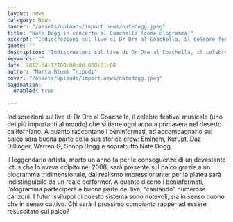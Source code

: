 ```yaml
---
layout: news
category: News
banner: "/assets/uploads/import.news/natedogg.jpeg"
title: "Nate Dogg in concerto al Coachella (come ologramma)"
excerpt: "Indiscrezioni sul live di Dr Dre al Coachella, il celebre festival musicale (uno dei più importanti al mondo) che si tiene ogni anno a primavera nel deserto californiano. A quanto raccontano i beninformati, ad accompagnarlo sul palco sarà buona parte della sua storica crew: Eminem, Kurupt, Daz Dillinger, Warren G, Snoop Dogg e soprattutto Nate [&hellip"
quote: ""
description: "Indiscrezioni sul live di Dr Dre al Coachella, il celebre festival musicale (uno dei più importanti al mondo) che si tiene ogni anno a primavera nel deserto californiano. A quanto raccontano i beninformati, ad accompagnarlo sul palco sarà buona parte della sua storica crew: Eminem, Kurupt, Daz Dillinger, Warren G, Snoop Dogg e soprattutto Nate [&hellip"
keywords: ""
date: 2012-04-12T00:00:00.000+01:00
author: "Marta Blumi Tripodi"
cover: "/assets/uploads/import.news/natedogg.jpeg"
pagination:
  enabled: true

---
```


Indiscrezioni sul live di Dr Dre al Coachella, il celebre festival musicale (uno dei più importanti al mondo) che si tiene ogni anno a primavera nel deserto californiano. A quanto raccontano i beninformati, ad accompagnarlo sul palco sarà buona parte della sua storica crew: Eminem, Kurupt, Daz Dillinger, Warren G, Snoop Dogg e soprattutto Nate Dogg.

Il leggendario artista, morto un anno fa per le conseguenze di un devastante ictus che lo aveva colpito nel 2008, sarà presente sul palco grazie a un ologramma tridimensionale, dal realismo impressionante: per la platea sarà indistinguibile da un reale performer. A quanto dicono i beninformati, l’ologramma parteciperà a buona parte del live, “cantando” numerose canzoni. I futuri sviluppi di questo sistema sono notevoli, sia in senso buono che in senso cattivo. Chi sarà il prossimo compianto rapper ad essere resuscitato sul palco?
